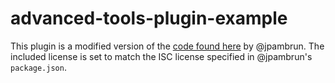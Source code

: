# advanced-tools-plugin-example

This plugin is a modified version of the [code found here](https://github.com/jpambrun/cornerstonePenBrushExperiment) by @jpambrun. The included license is set to match the ISC license specified in @jpambrun's `package.json`.
